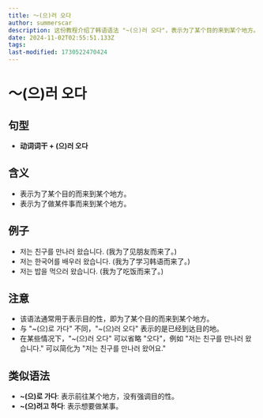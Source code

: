 ```yaml
---
title: 〜(으)러 오다
author: summerscar
description: 这份教程介绍了韩语语法 "~(으)러 오다"，表示为了某个目的来到某个地方。教程以例句和类似语法对比的形式讲解了该语法的用法和含义，并强调了其与 "~(으)로 가다" 的区别。
date: 2024-11-02T02:55:51.133Z
tags:
last-modified: 1730522470424
---
```


# 〜(으)러 오다

## 句型
* **动词词干 + (으)러 오다** 

## 含义
* 表示为了某个目的而来到某个地方。
* 表示为了做某件事而来到某个地方。

## 例子
* <Speak>저는 친구를 만나러 왔습니다.</Speak>  (我为了见朋友而来了。)
* <Speak>저는 한국어를 배우러 왔습니다.</Speak>  (我为了学习韩语而来了。)
* <Speak>저는 밥을 먹으러 왔습니다.</Speak>  (我为了吃饭而来了。)

## 注意
* 该语法通常用于表示目的性，即为了某个目的而来到某个地方。
* 与 "~(으)로 가다" 不同，"~(으)러 오다" 表示的是已经到达目的地。
* 在某些情况下，"~(으)러 오다" 可以省略 "오다"，例如 "저는 친구를 만나러 왔습니다." 可以简化为 "저는 친구를 만나러 왔어요." 

## 类似语法
* **~(으)로 가다**: 表示前往某个地方，没有强调目的性。
* **~(으)려고 하다**: 表示想要做某事。